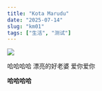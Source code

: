 ```yaml
---
title: "Kota Marudu"
date: "2025-07-14"
slug: "km01"
tags: ["生活", "测试"]
---
```

![](https://prod-files-secure.s3.us-west-2.amazonaws.com/112d0858-5090-4d34-a606-b75eb8d65fd2/c7b45876-473c-4fb6-85d3-cb84a84bfc51/1000201235.jpg?X-Amz-Algorithm=AWS4-HMAC-SHA256&X-Amz-Content-Sha256=UNSIGNED-PAYLOAD&X-Amz-Credential=ASIAZI2LB466QFH5FDCQ%2F20250724%2Fus-west-2%2Fs3%2Faws4_request&X-Amz-Date=20250724T130227Z&X-Amz-Expires=3600&X-Amz-Security-Token=IQoJb3JpZ2luX2VjEAQaCXVzLXdlc3QtMiJGMEQCIE4Ra%2BJBoYz%2BP279S9q8EVBppTM6F8oZnml5N12H1P0wAiA8oB4G8s%2FcutckrmZi8kS5pqs5xLI3CqnVB%2FxfMXjRQCr%2FAwgtEAAaDDYzNzQyMzE4MzgwNSIMpvF12VGjEARQdkBFKtwDs1HfBwStA0YNYGYi1KRP3IDER83e7TTvQYIJPB78IQ5cF2%2BATFYnd3lVPxgPmdn9LfD63MKiYTYBE%2B0FJPtUXUdkqkbjBxz7SORQIJiXFZQ25Nz%2FU1RO91GBqNIf5zQ2wR6xDDtX3gVtmeA3yO4io4L9csBaiCecB0dsA0bvBlVdsSziqD1qiGncAyJKOFPYyObYvPGYfUKKQ3MxcpWuYBSwt9py5ptTBjZ1S4qm0eJRgGIqtlWXvIKG8fkCh%2Fsu1SQX6jpPIKy%2F4ghuXaBl07fL32e9zm%2FUQwQuDDNCwAT0PoNo26KfVcZI7zWeUd%2BTiXetb6kJx%2BRLqk9vkN2nOo%2FDLz3K9UVW5%2BzK%2FrfYd8V784HVgK7ojjebubZ9PAGmDFhtdndQn1Z6x9uVSKDCmElwEuFoVS%2FhfktS5au5TtX1HN0%2Bs1rLSAE%2B8R4UpVcQCzJ5KDZj9th%2BUgoRw83fvv7vx3GKl8Qaiv11wdzkaTPZNgLOvj%2FiDmD%2BLC%2F8CJTemUaFrM13oSKec5L6bfMqmetDsszYpCLVBu2Fp0rosR2efzmJiiwR3Fak8ouanBnlkw6znEul%2ByEXVrdZVvsN64GKR%2BC45Pkffk3aqo5Xp%2BrzxyQf5Fqzv8DEhSsw3L%2BIxAY6pgHs6LGJcDubDNj72ebYQnsrX3OQ5ufwPJJx1ncWlV%2Fwusm0R%2FxBn7QLH8Rl%2FXLcjDZl3rEmjophOhxa59RDZEpviX5V23xfrIfAmJ38QDuKUl8f71LcDM3ZvjJrOoLxdirIIkW2D0BRZgCNbZqBovngrCMA2I6CnmJQhZzNTvDgzGc6N0ex6DgwA46pjAGQUkga%2BHV63INB0vigKDEDJx5pSgnqrYUj&X-Amz-Signature=2ff0b0231198ce9223865623294431dce5afc2e885d1dac975c757ceca715c28&X-Amz-SignedHeaders=host&x-amz-checksum-mode=ENABLED&x-id=GetObject)


哈哈哈哈  漂亮的好老婆  爱你爱你


**哈哈哈哈**

